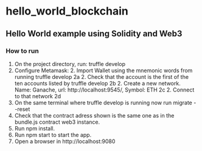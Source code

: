 # hello_world_blockchain
## Hello World example using Solidity and Web3

### How to run

1. On the project directory, run: truffle develop
2. Configure Metamask:
	2. Import Wallet using the mnemonic words from running truffle develop 2a
	2. Check that the account is the first of the ten accounts listed by truffle develop 2b
	2. Create a new network. Name: Ganache, url: http://localhost:9545/, Symbol: ETH 2c
	2. Connect to that network 2d
3. On the same terminal where truffle develop is running now run migrate --reset
4. Check that the contract adress shown is the same one as in the bundle.js contract web3 instance.
5. Run npm install.
6. Run npm start to start the app.
7. Open a browser in http://localhost:9080